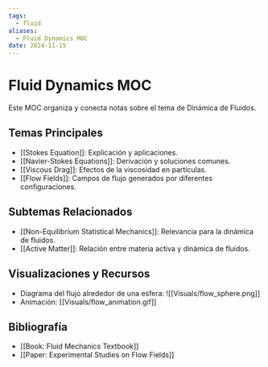 ```yaml
---
tags:
  - fluid
aliases:
  - Fluid Dynamics MOC
date: 2024-11-15
---
```


# **Fluid Dynamics MOC**

Este MOC organiza y conecta notas sobre el tema de Dinámica de Fluidos.

## **Temas Principales**
- [[Stokes Equation]]: Explicación y aplicaciones.
- [[Navier-Stokes Equations]]: Derivación y soluciones comunes.
- [[Viscous Drag]]: Efectos de la viscosidad en partículas.
- [[Flow Fields]]: Campos de flujo generados por diferentes configuraciones.

## **Subtemas Relacionados**
- [[Non-Equilibrium Statistical Mechanics]]: Relevancia para la dinámica de fluidos.
- [[Active Matter]]: Relación entre materia activa y dinámica de fluidos.

## **Visualizaciones y Recursos**
- Diagrama del flujo alrededor de una esfera: ![[Visuals/flow_sphere.png]]
- Animación: [[Visuals/flow_animation.gif]]

## **Bibliografía**
- [[Book: Fluid Mechanics Textbook]]
- [[Paper: Experimental Studies on Flow Fields]]
